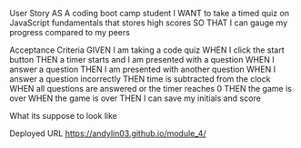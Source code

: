 User Story 
AS A coding boot camp student
I WANT to take a timed quiz on JavaScript fundamentals that stores high scores
SO THAT I can gauge my progress compared to my peers

Acceptance Criteria 
GIVEN I am taking a code quiz
WHEN I click the start button
THEN a timer starts and I am presented with a question
WHEN I answer a question
THEN I am presented with another question
WHEN I answer a question incorrectly
THEN time is subtracted from the clock
WHEN all questions are answered or the timer reaches 0
THEN the game is over
WHEN the game is over
THEN I can save my initials and score

What its suppose to look like 


Deployed URL 
https://andylin03.github.io/module_4/
